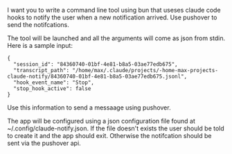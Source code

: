 I want you to write a command line tool using bun that useses claude code hooks to notify the user when a new notification arrived. Use pushover to send the notifcations.

The tool will be launched and all the arguments will come as json from stdin. Here is a sample input:

```
{
  "session_id": "84360740-01bf-4e81-b8a5-03ae77edb675",
  "transcript_path": "/home/max/.claude/projects/-home-max-projects-claude-notify/84360740-01bf-4e81-b8a5-03ae77edb675.jsonl",
  "hook_event_name": "Stop",
  "stop_hook_active": false
}
```

Use this information to send a messaage using pushover.

The app will be configured using a json configuration file found at ~/.config/claude-notify.json. If the file doesn't exists the user should be told to create it and the app should exit. Otherwise the notifcation should be sent via the pushover api.
